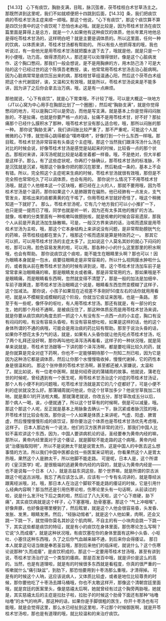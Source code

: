 【14.33】 心下有痰饮，胸胁支满，目眩，脉沉弦者，茯苓桂枝白术甘草汤主之。
那既然讲到这里呢，我们不如就顺便把十四跳到后面，【14.33】条，我们把痰饮病的苓桂术甘汤主症来顺一顺哦。那这个他说，“心下有痰饮”，那这个痰饮算不算是四饮分类中的这个痰饮呢？恐怕也未必哦。就是比较是，因为苓桂术甘汤在痰饮篇里面是算得上是总方，就是一个人如果他有这种痰饮的体质，他长年累月地他总是得吃苓桂术甘汤的，这样明白吧？就是主要是调体质的。所以这里面，任何一种的饮病，以体质来讲，苓桂术甘汤都有帮助的。
所以有些人他抓得准的哦，我也听说过，有一些他光是用苓桂术甘汤就把腹水退下去了，哦就是他，就是只是一个利小便哦，功力高，做得漂亮的人，那还是可以处理得很好。像是这个心脏病发作、这个胸口憋闷，那我们一般会想说，是不是用胸痹的方，用木防己汤？可是大陆的这个已经过世的这个陈慎吾老教授，诶，他常常用苓桂术甘汤去治心脏病啊。因为心脏病常常是痰饮压出来的病，那桂枝甘草组温通心阳，然后这个茯苓白术组把这个水代谢固好，诶，又温和又有效哦，就是所以，苓桂术甘汤说来是不能多讲，因为讲了之后你会拿去治万病，哦，这是有一点麻烦。

那他就说，“心下有痰饮”，就是心下胃束哦，不计较了哦，可以是大概这一块地方（JT以心窝为中心用手在胸部比划了一个圈圈），然后呢“胸胁支满”，就是你觉得憋闷的地方，可以是胸口可以是旁边，而他是写支满，就是基本上你是觉得闷闷胀胀的，不是扯痛，也就是你要严格一点的话，扯痛不是用苓桂术甘，好不好？那扯痛那个已经什么膜积水了那种，哦苓桂术甘没有那么适合啦，哦，那所以闷胀的那一种。
那你说“胸胁支满”，我们讲闷胀比较严重了，那不严重呢，可能这个人就微微的心下悸，就觉得心跳得都会“噗咚噗咚”，好像打到一个什么东西一样哦。那目眩，苓桂术甘汤非常容易有头昏这个主症哦，那这个当然我们跟泽泻汤什么汤在对比的时候会说，好像苓桂术甘汤是感觉是站起来的时候，比较昏一点的那个状态。那相对来讲，泽泻汤呢就比较是站着坐着都一样昏。哦，不是绝对，但大半都是这样子。那么，有了这些症状呢，你再打个脉确认，那苓桂术甘汤的标准脉，不是沉弦就是沉紧，哦那这个脉象你把的那沉在那里，然后勒成一条的，基本上不会有错。所以，完全照这个主症呢来生病的时候，苓桂术甘汤就很有效哦，那但是不完全照也常常吃久了可以调体质，也会有用的。
那你说什么情况下不用苓桂术甘汤哦，就这个人他根本这一个区块哦，都已经在上火的人，那就不要用哦，因为苓桂术甘汤是个温药，那你如果这个人是肺跟胃在偏热，他已经肺有一点发炎，支气管发炎，那咳出来的痰都黄黄的在干咳了，你用苓桂术甘就好奇怪了，哦这个稍微知道一下就好了。
那么，苓桂术甘汤呢，它有几个地方我们可以小小推扩一下，也只是提一提而已了哦，同学也就是听一听，因为还有太多其他的推扩的方法。
就像，咳嗽的分类里面有一种咳嗽叫做膀胱咳，就是咳嗽的时候会容易遗尿，那我个人从前是开真武汤加生脉散嘛。可是，一般汉方界来讲的话，治咳而遗尿是用苓桂术甘汤为主啦，哦，那这个它本身结构上来讲说没有问题，是非常帮助膀胱气化的药嘛，茯苓桂枝组都在里头了，哦那这个咳而遗尿是算是特效药之一。
那其它可以抓，可以用苓桂术甘汤的主症太多了。比如说这个人莫名其妙的就心下闷闷的啦，那可以用。脸色容易发黑的啦，可以用。那各种小小的什么这里那里的积水啊哦，也会有帮助。
那你说痰饮这个痰啦，能不能生在眼睛里头啊？那也可以！因为眼睛本身就是一包水，痰要往眼睛走是非常容易的，所以什么视网膜水肿啦什么的，或者我从前在教苓桂术甘汤的时候有讲到说，嗯，这个苓桂术甘汤加车前子是常常拿来治眼睛痛的嘛，那是眼睛发炎或者痛，那是非常常用的方。那如果哦是不是眼睛痛，而是眼睛看东西啊，忽然就变得不清楚了，那是一般的加法是加细辛、车前子跟黄连，那苓桂术甘汤治眼睛这个说是，眼睛看东西忽然变模糊了这样子，这个加减法。
那你说，小孩子如果现在近视差不多刚好50度左右的话你就用用看吧，就是从不模糊变成模糊的这个阶段，你就当它痰证来医哦，也是一条路。
那至于有一些呢，像怀孕的呕吐，有人用苓桂术甘汤。那还有就是，有一部分的女生，她的那个月经不通啊，是被痰压住了，那这种体质反而是用苓桂术甘汤来调，就是你要从痰饮病的角度去抓一抓这个人有没有东一点西一点的小主症，胸口有没有闷闷的啦，有没有容易头昏啦，有没有容易想吐啦，如果是这样的话，他的这个身体所谓的不通的病哦，可能会是用治痰的药比较有帮助。那至于说治头昏的话，如果你不想花太多力气的话，就是，如果有人头昏你就让他先吃点苓桂术甘汤，吃了两个礼拜还没好啊，那你再叫他吃泽泻汤再看看，这样子的一种状况哦，就是简单来说就是，苓桂术甘汤跟等一下讲的那个泽泻汤啊，都是要吃得比较久的药，就是你就算是完全对症下药啊，你也不一定能够期待那个一剂知二剂已啦，因为它是因为这种汤它都是调体质，然后让你那个水慢慢吸收掉，慢慢代谢掉，它的药性本身是很温和的。
那这个张仲景的苓桂术甘汤啊，甚至都还被人家嫌说，太温和了。就比如说，有一位老中医啊，就是何绍奇说的蒲辅周的故事。他就说，蒲老在世的时候呢，曾经遇到有一个医生呢，用苓桂术甘汤治这个对症的苓桂术甘汤证，那个人有小便不利的问题哦，吃苓桂术甘汤就是其它的几个症都好了，可是小便不利的症状就没怎么好。那蒲辅周就问他说，你这个甘草加多少？他说甘草我加二钱呐，就是乘0.1的开法啦大概。那就蒲老就说，你改五分，那甘草改成五分以后，那个病人一喝，诶，小便就通了，所以这个甘草有的时候啊，倒是可以减量，哦。
那这个那这个人呢，反正就是基本上用脉象去确认一下，脉沉紧或者脉沉弦的哦，开苓桂术甘比较会有效。那你说一个人如果是体质上来讲呢，气虚、阳虚、脾胃虚，然后慢慢慢慢形成的痰饮证，那你要治这个体质也是苓桂术甘汤优先考虑哦，这样子。
日本人那边有一个说法，他们的汉方医界非常的流行，那我们中国人比较不喜欢讲这个东西，因为，中国人要讲病机论的话，圣经要奉为黄帝内经的嘛，那所以，黄帝内经里面对于这个痿证，就是脚软不能走路的这个病哦，黄帝内经说“治痿独取阳明”，所以不是说肺太干就是说胃太热，这是中国人的中医去这么想事情的方法，所以我们中国中医都会找一些医案来证明说，你看果然这个人是胃太热哦，果然这个人是肺太干，所以他脚不能走路。
可是呢，日本人是，这个所谓的《皇汉医学》呢，是很极端的逃避黄帝内经的内容的，就是认为黄帝内经是——也不是说每一个日本（人），就是吉益东洞这些，那个世界嘛，就是所谓的崇古派跟这个呃返古派哦，我忘了再应该怎么讲，应该有一个专有名词讲的，就是尊经派跟离经派哦，对。哦，那日本人在治这个脚软不能走路的痿证的时候，它是引用什么经典内容啊？那当然还是引用伤寒论啦，伤寒论里头有一句话啊，从前读过的啦，说是什么发汗吐下后之类的啦，然后过了八九天啦，这个“心下痞硬，胁下痛”，其实痰饮病就是这个样子，心下塞塞哦，肋骨塞塞。那这个 “气上冲咽喉”，好像奔豚，也好像是哪里梗到了，然后眩冒，就是这个人他会很容易昏，头发昏、发胀、发黑，眼睛发黑。然后，“经脉动惕者”，就是这个人他如果，肉啊，还会又跳一下跳一下，就觉得你莫名其妙这个肌肉啊，不自主的有一小块肉会跳一下跳一下，其实这些都是痰饮的特征，就是有小的痰饮在身体里面，那伤寒论怎么写啊？它说“久而成痿”，就是这种状况哦，有痰饮塞在你的身体里面有这种小头昏、小呕吐、小塞住这种东西哦，久了之后你气血越来越不通，到后来你会得痿证。
那日本人就拿这句话当做是奉若圣旨哦，那到后来他们的临床呢，就说什么？这个伤寒论说那种“久而成痿”，是痰饮积成的，那这个一定要用苓桂术甘汤哦，甚至有讲到说，苓桂术甘汤治疗这一个类型的痿病，那是百发百中哦，就是评价是这么的高的。当然，也是有道理啦，就是有的时候很多东西就是看程度，你真的很严重的一咳嗽就什么“痛引缺盆”，到肋下，那恐怕要用到十枣汤那么重哦，才清得掉。
可是有的时候这个人呐，这应该说病人，又体质比较虚，或者是地位比较尊贵的时候，那你要他吃了十枣汤去蹲马桶哦，你也不太敢这样开，那像这个清朝宫廷里面哦，就是宫廷的医案里头，像是慈禧太后啊，她就曾经有过这个胸旁两胁哦，她就是，其实慈禧太后的主症是拉肚子啦，拉肚子的时候这个肋骨下面还有那种“咕噜咕噜”的水气的响声，那这种的话，如果你是手脚很粗的医生，你开十枣汤也有可能哦，就是会觉得这里，那么水已经扯到这里啦，不过那个时候御医啊，就是开苓桂术甘汤啦，那也是有道理的哦，就比较温和的来治疗痰饮。
